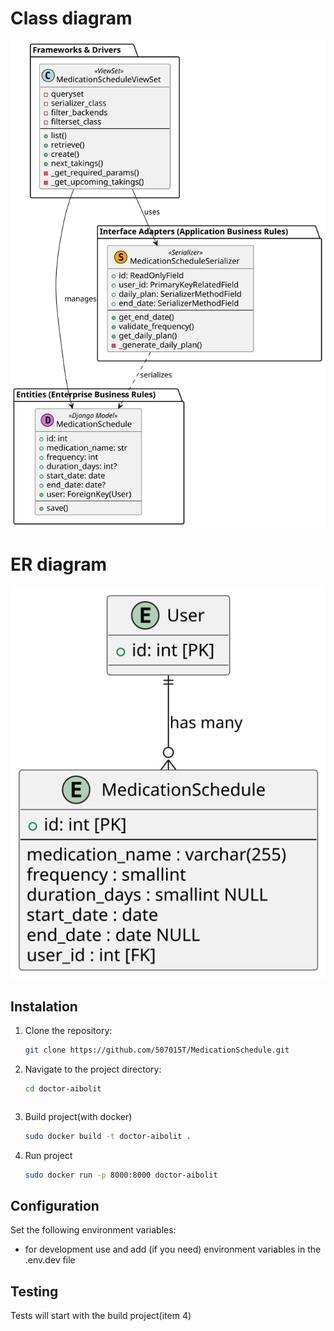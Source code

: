 # Class diagram
![Class diagram](architecture/class-diagram/class-diagram.svg)

# ER diagram
![ER diagram](architecture/er-diagram/er-diagram.svg)

## Instalation

1. Clone the repository:
   ```bash
   git clone https://github.com/507015T/MedicationSchedule.git
   ```
2. Navigate to the project directory:
   ```bash
   cd doctor-aibolit
   ```
   ```
4. Build project(with docker)
    ```bash
    sudo docker build -t doctor-aibolit .
    ```
5. Run project
    ```bash
    sudo docker run -p 8000:8000 doctor-aibolit
    ```


## Configuration

Set the following environment variables:

- for development use and add (if you need) environment variables in the .env.dev file

## Testing
Tests will start with the build project(item 4)
